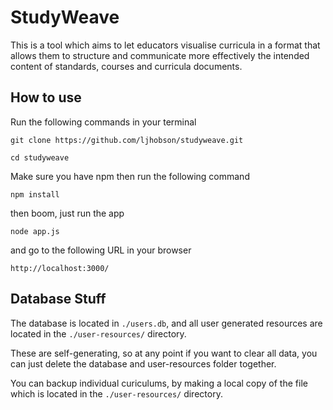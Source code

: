 # StudyWeave

This is a tool which aims to let educators visualise curricula in a format that allows them to structure and communicate more effectively the intended content of standards, courses and curricula documents.

## How to use

Run the following commands in your terminal

`git clone https://github.com/ljhobson/studyweave.git`

`cd studyweave`

Make sure you have npm then run the following command

`npm install`

then boom, just run the app

`node app.js`

and go to the following URL in your browser

`http://localhost:3000/`

## Database Stuff

The database is located in `./users.db`, and all user generated resources are located in the `./user-resources/` directory.

These are self-generating, so at any point if you want to clear all data, you can just delete the database and user-resources folder together.

You can backup individual curiculums, by making a local copy of the file which is located in the `./user-resources/` directory.
